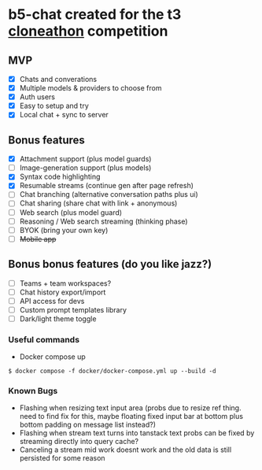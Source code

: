 # b5-chat created for the t3 [cloneathon](https://cloneathon.t3.chat) competition

## MVP

- [x] Chats and converations
- [x] Multiple models & providers to choose from
- [x] Auth users
- [x] Easy to setup and try
- [x] Local chat + sync to server

## Bonus features

- [x] Attachment support (plus model guards)
- [ ] Image-generation support (plus models)
- [x] Syntax code highlighting
- [x] Resumable streams (continue gen after page refresh)
- [ ] Chat branching (alternative conversation paths plus ui)
- [ ] Chat sharing (share chat with link + anonymous)
- [ ] Web search (plus model guard)
- [ ] Reasoning / Web search streaming (thinking phase)
- [ ] BYOK (bring your own key)
- [ ] ~~Mobile app~~

## Bonus bonus features (do you like jazz?)

- [ ] Teams + team workspaces?
- [ ] Chat history export/import
- [ ] API access for devs
- [ ] Custom prompt templates library
- [ ] Dark/light theme toggle

### Useful commands

- Docker compose up

`$ docker compose -f docker/docker-compose.yml up --build -d`

### Known Bugs

- Flashing when resizing text input area (probs due to resize ref thing. need to find fix for this, maybe floating fixed input bar at bottom plus bottom padding on message list instead?)
- Flashing when stream text turns into tanstack text probs can be fixed by streaming directly into query cache?
- Canceling a stream mid work doesnt work and the old data is still persisted for some reason
